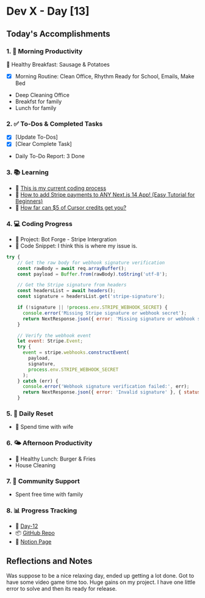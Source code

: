 # Dev X - Day [13]

## Today's Accomplishments

### 1. 🌅 Morning Productivity

🍳 Healthy Breakfast: Sausage & Potatoes

- [x] Morning Routine: Clean Office, Rhythm Ready for School, Emails, Make Bed
- Deep Cleaning Office
- Breakfst for family
- Lunch for family

### 2. ✅ To-Dos & Completed Tasks

- [X] [Update To-Dos]
- [X] [Clear Complete Task]
- Daily To-Do Report: 3 Done

### 3. 📚 Learning

- 🔗 [This is my current coding process](https://www.youtube.com/watch?v=Ju_9DsUNYtI)
- 🔗 [How to add Stripe payments to ANY Next.js 14 App! (Easy Tutorial for Beginners)](https://www.youtube.com/watch?v=fgbEwVWlpsI)
- 🔗 [How far can $5 of Cursor credits get you?](https://www.youtube.com/watch?v=zcw2EmsPRbk)

### 4. 💻 Coding Progress

- 🦺 Project: Bot Forge - Stripe Intergration 
- 📝 Code Snippet: I think this is where my issue is. 

```javascript
try {
    // Get the raw body for webhook signature verification
    const rawBody = await req.arrayBuffer();
    const payload = Buffer.from(rawBody).toString('utf-8');

    // Get the Stripe signature from headers
    const headersList = await headers();
    const signature = headersList.get('stripe-signature');

    if (!signature || !process.env.STRIPE_WEBHOOK_SECRET) {
      console.error('Missing Stripe signature or webhook secret');
      return NextResponse.json({ error: 'Missing signature or webhook secret' }, { status: 400 });
    }

    // Verify the webhook event
    let event: Stripe.Event;
    try {
      event = stripe.webhooks.constructEvent(
        payload,
        signature,
        process.env.STRIPE_WEBHOOK_SECRET
      );
    } catch (err) {
      console.error('Webhook signature verification failed:', err);
      return NextResponse.json({ error: 'Invalid signature' }, { status: 400 });
    }

```

### 5. 🔄 Daily Reset


- 🧘 Spend time with wife

### 6. 🌤️ Afternoon Productivity

- 🍱 Healthy Lunch: Burger & Fries
- House Cleaning

### 7. 🤝 Community Support

- Spent free time with family

### 8. 📊 Progress Tracking

- 🏫 [Day-12](https://www.skool.com/universityofcode/dev-x-day-12)
- 📦 [GitHub Repo](https://github.com/Digitl-Alchemyst/Dev-X/tree/main/Week-2/Day-12)
- 📄 [Notion Page](https://liberating-galley-48d.notion.site/Dev-X-Developer-Lifestyle-Challenge-1c0cf2b3a53980298450e1f07d6d9892?pvs=4)

## Reflections and Notes

Was suppose to be a nice relaxing day, ended up getting a lot done. Got to have some video game time too. Huge gains on my project. I have one little error to solve and then its ready for release. 
